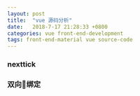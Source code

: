```yaml
---
layout: post
title:  "vue 源码分析"
date:   2018-7-17 21:28:33 +0800
categories: vue front-end-development
tags: front-end-material vue source-code
---
```


### nexttick


### 双向绑定